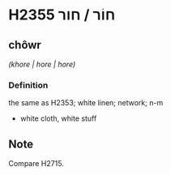 # H2355 חוֹר / חור

## chôwr

_(khore | hore | hore)_

### Definition

the same as H2353; white linen; network; n-m

- white cloth, white stuff

## Note

Compare H2715.
